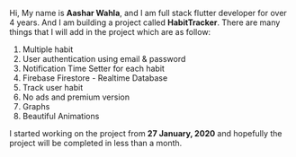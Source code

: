 Hi,
My name is **Aashar Wahla**, and I am full stack flutter developer for over 4 years. And I am building a project called **HabitTracker**.
There are many things that I will add in the project which are as follow:

 1. Multiple habit
 2. User authentication using email & password
 3. Notification Time Setter for each habit
 4. Firebase Firestore - Realtime Database
 5. Track user habit
 6. No ads and premium version
 7. Graphs
 8. Beautiful Animations

I started working on the project from **27 January, 2020** and hopefully the project will be completed in less than a month.


